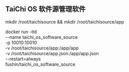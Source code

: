 ## TaiChi OS 软件源管理软件

mkdir /root/taichisource && mkdir /root/taichisource/app

docker run -itd \
--name taichi_os_software_source \
-p 10010:10010 \
-v /root/taichisource/app:/app/app \
-v /root/taichisource/app.json:/app/app.json \
--restart=always \
fushin/taichi_os_software_source